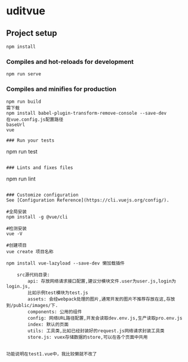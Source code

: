 # uditvue

## Project setup

```
npm install
```

### Compiles and hot-reloads for development

```
npm run serve
```

### Compiles and minifies for production

```
npm run build
需下载
npm install babel-plugin-transform-remove-console --save-dev
在vue.config.js配置路径
baseUrl
vue

### Run your tests
```

npm run test

```

### Lints and fixes files
```

npm run lint

```

### Customize configuration
See [Configuration Reference](https://cli.vuejs.org/config/).

#全局安装
npm install -g @vue/cli

#检测安装
vue -V

#创建项目
vue create 项目名称

npm install vue-lazyload --save-dev 懒加载插件

    src源代码目录:
        api: 存放网络请求接口配置,建议分模块文件.user为user.js,login为login.js,
        比如示例test模块为test.js
        assets: 会经webpack处理的图片,通常开发的图片不推荐存放在这,存放到/public/images/下.
        components: 公用的组件
        config: 网络URL路径配置,开发会读取dev.env.js,生产读取pro.env.js
        index: 默认的页面
        utils: 工具类,比如已经封装好的request.js网络请求封装工具类
        store.js: vuex存储数据的store,可以在各个页面中共用


功能说明在test1.vue中，我比较懒就不改了
```
